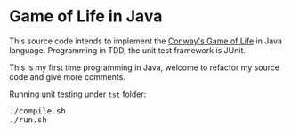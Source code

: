 Game of Life in Java
===============
This source code intends to implement the [Conway's Game of Life](http://en.wikipedia.org/wiki/Conway%27s_Game_of_Life "Game of Life") in Java language. Programming in TDD, the unit test framework is JUnit.

This is my first time programming in Java, welcome to refactor my source code and give more comments.

Running unit testing under <code>tst</code> folder:
<pre>
./compile.sh
./run.sh
</pre>

